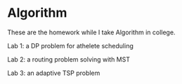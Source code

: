 # Algorithm

These are the homework while I take Algorithm in college.

Lab 1: a DP problem for athelete scheduling

Lab 2: a routing problem solving with MST

Lab 3: an adaptive TSP problem

